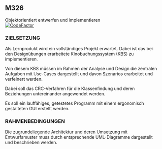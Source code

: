 ## M326

Objektorientiert entwerfen und implementieren<br>
<a href="https://www.codefactor.io/repository/github/chrisoco/m326"><img src="https://www.codefactor.io/repository/github/chrisoco/m326/badge" alt="CodeFactor" /></a>



### ZIELSETZUNG

Als Lernprodukt wird ein vollständiges Projekt erwartet. Dabei ist das bei den Designübungen erarbeitete Kinobuchungssystem (KBS) zu implementieren.

Von diesem KBS müssen im Rahmen der Analyse und Design die zentralen Aufgaben mit Use-Cases dargestellt und davon Szenarios erarbeitet und verfeinert werden. 

Dabei soll das CRC-Verfahren für die Klassenfindung und deren Beziehungen untereinander angewendet werden.

Es soll ein lauffähiges, getestetes Programm mit einem ergonomisch gestalteten GUI erstellt werden.


### RAHMENBEDINGUNGEN

Die zugrundeliegende Architektur und deren Umsetzung mit Entwurfsmuster muss durch entsprechende UML-Diagramme dargestellt und beschrieben werden.
